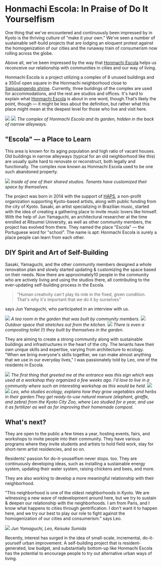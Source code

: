 # Honmachi Escola: In Praise of Do It Yourselfism

One thing that we've encountered and continuously been impressed by in Kyoto is the thriving culture of "make it your own." We've seen a number of sustainable self-build projects that are lodging an eloquent protest against the homogenization of our cities and the runaway train of consumerism now rolling across the globe.

Above all, we've been impressed by the way that [Honmachi Escola](http://www.escola-kyoto.com/escola-index.html) helps us reconceive our relationship with communities in cities and our way of living.

Honmachi Escola is a project utilizing a complex of 8 unused buildings and a 350㎡ open square in the Honmachi neighborhood close to [Sanjusangendo shrine](https://kyoto.travel/en/shrine_temple/159). Currently, three buildings of the complex are used for accommodations, and the rest are studios and offices. It's hard to explain what [Honmachi Escola](http://www.escola-kyoto.com/escola-index.html) is about in one word, though.That’s likely the point, though — it might be less about the definition, but rather what this place might mean at the deepest level for those who live and visit here.

![](honmachiescola24.jpg)
![](honmachiescola5.jpg)
_The complex of Honmachi Escola and its garden, hidden in the back of narrow alleyways._

## "Escola" — a Place to Learn

This area is known for its aging population and high ratio of vacant houses. Old buildings in narrow alleyways (typical for an old neighborhood like this) are usually quite hard to renovate or reconstruct, both legally and functionally. The complex now known as Honmachi Escola used to be one such abandoned property.

![](honmachiescola3.jpg)
_Inside of one of their shared studios. Tenants have customized their space by themselves._

The project was born in 2014 with the support of [HAPS](http://haps-kyoto.com/en/), a non-profit organization supporting Kyoto-based artists, along with public funding from the city of Kyoto. Sasaki, an artist specializing in Brazilian music, started with the idea of creating a gathering place to invite music lovers like himself. With the help of Jun Yamaguchi, an architectural researcher at the time enrolled at Ritsumei University, as well as other community members, the project has evolved from there. They named the place "Escola" — the Portuguese word for "school". The name is apt: Honmachi Escola is surely a place people can learn from each other.

## DIY Spirit and Art of Self-Building

Sasaki, Yamaguchi, and the other community members designed a whole renovation plan and slowly started updating & customizing the space based on their needs. Now there are approximately10 people in the community who are actively living and using the studios there, all contributing to the ever-updating self-building process in the Escola.

> "Human creativity can't play its role in the fixed, given condition. That's why it's important that we do it by ourselves"

says Jun Yamaguchi, who participated in an interview with us.

![](honmachiescola12.jpg)
_A tea room in the garden that was built by community members._
![](honmachiescola13.jpg)
_Outdoor space that stretches out from the kitchen._
![](honmachiescola25.jpg)
_There is even a composting toilet (!) they built by themselves in the garden._

They are aiming to create a strong community along with sustainable buildings and infrastructures in the heart of the city. The tenants have their own unique skills and expertise, varying from architecture to ecology. "When we bring everyone's skills together, we can make almost anything that we use in our everyday lives," I was passionately told by Leo, one of the residents in Escola.

![](honmachiescola1.jpg)
_The first thing that greeted me at the entrance was this sign which was used at a workshop they organized a few weeks ago. I'd love to live in a community where such an interesting workshop as this would be held._
![](honmachiescola6.jpg)
![](honmachiescola8.jpg)
_Leo, who studies ecology, explains how they grow vegetables and herbs in their garden.They get ready-to-use natural manure (elephant, giraffe, and zebra) from the Kyoto City Zoo, where Leo studied for a year, and use it as fertilizer as well as for improving their homemade compost._

## What's next?

They are open to the public a few times a year, hosting events, fairs, and workshops to invite people into their community. They have various programs where they invite students and artists to hold field work, stay for short-term artist residencies, and so on.

Residents' passion for do-it-youselfism never stops. too. They are continuously developing ideas, such as installing a sustainable energy system, updating their water system, raising chickens and bees, and more.

They are also working to develop a more meaningful relationship with their neighborhood.

"This neighborhood is one of the oldest neighborhoods in Kyoto. We are witnessing a new wave of redevelopment around here, but we try to sustain & deepen our relationship with the neighborhoods. I am from Paris, and I know what happens to cities through gentrification. I don't want it to happen here, and we try our best to play our role to fight against the homogenization of our cities and consumerism." says Leo.

![](honmachiescola15.jpg)
_Jun Yamaguchi, Leo, Keisuke Sumida_

Recently, interest has surged in the idea of small-scale, incremental, do-it-yourself urban improvement. A self-building project that is resident-generated, low budget, and substantially bottom-up like Honmachi Escola has the potential to encourage people to try out alternative urban ways of living.
